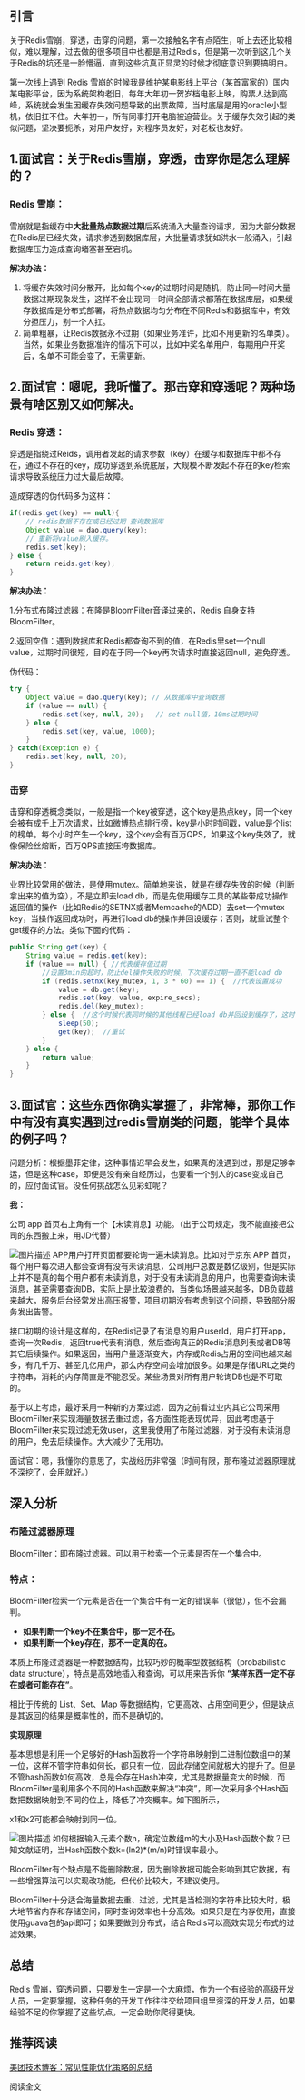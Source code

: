 ## 引言

关于Redis雪崩，穿透，击穿的问题，第一次接触名字有点陌生，听上去还比较相似，难以理解，过去做的很多项目中也都是用过Redis，但是第一次听到这几个关于Redis的坑还是一脸懵逼，直到这些坑真正显灵的时候才彻底意识到要搞明白。

第一次线上遇到 Redis 雪崩的时候我是维护某电影线上平台（某首富家的）国内某电影平台，因为系统架构老旧，每年大年初一贺岁档电影上映，购票人达到高峰，系统就会发生因缓存失效问题导致的出票故障，当时底层是用的oracle小型机，依旧扛不住。大年初一，所有同事打开电脑被迫营业。关于缓存失效引起的类似问题，坚决要扼杀，对用户友好，对程序员友好，对老板也友好。



##  

## 1.面试官：关于Redis雪崩，穿透，击穿你是怎么理解的？



### Redis 雪崩：

雪崩就是指缓存中**大批量热点数据过期**后系统涌入大量查询请求，因为大部分数据在Redis层已经失效，请求渗透到数据库层，大批量请求犹如洪水一般涌入，引起数据库压力造成查询堵塞甚至宕机。

**解决办法：**

1. 将缓存失效时间分散开，比如每个key的过期时间是随机，防止同一时间大量数据过期现象发生，这样不会出现同一时间全部请求都落在数据库层，如果缓存数据库是分布式部署，将热点数据均匀分布在不同Redis和数据库中，有效分担压力，别一个人扛。
2. 简单粗暴，让Redis数据永不过期（如果业务准许，比如不用更新的名单类）。当然，如果业务数据准许的情况下可以，比如中奖名单用户，每期用户开奖后，名单不可能会变了，无需更新。



##  

## 2.面试官：嗯呢，我听懂了。那击穿和穿透呢？两种场景有啥区别又如何解决。



### Redis 穿透：

穿透是指绕过Reids，调用者发起的请求参数（key）在缓存和数据库中都不存在，通过不存在的key，成功穿透到系统底层，大规模不断发起不存在的key检索请求导致系统压力过大最后故障。

造成穿透的伪代码多为这样：

```java
if(redis.get(key) == null){
  	// redis数据不存在或已经过期 查询数据库
 	Object value = dao.query(key);
  	// 重新将value刷入缓存。
  	redis.set(key);
} else {
  	return reids.get(key);
}
```

**解决办法：**

1.分布式布隆过滤器：布隆是BloomFilter音译过来的，Redis 自身支持BloomFilter。

2.返回空值：遇到数据库和Redis都查询不到的值，在Redis里set一个null value，过期时间很短，目的在于同一个key再次请求时直接返回null，避免穿透。

伪代码：

```java
try {
  	Object value = dao.query(key); // 从数据库中查询数据
  	if (value == null) {
    	redis.set(key, null, 20);   // set null值，10ms过期时间
  	} else {
    	redis.set(key, value, 1000);
  	}
} catch(Exception e) {
  	redis.set(key, null, 20);
}
```



###  

### 击穿

击穿和穿透概念类似，一般是指一个key被穿透，这个key是热点key，同一个key会被有成千上万次请求，比如微博热点排行榜，key是小时时间戳，value是个list的榜单。每个小时产生一个key，这个key会有百万QPS，如果这个key失效了，就像保险丝熔断，百万QPS直接压垮数据库。

**解决办法：**

业界比较常用的做法，是使用mutex。简单地来说，就是在缓存失效的时候（判断拿出来的值为空），不是立即去load db，而是先使用缓存工具的某些带成功操作返回值的操作（比如Redis的SETNX或者Memcache的ADD）去set一个mutex key，当操作返回成功时，再进行load db的操作并回设缓存；否则，就重试整个get缓存的方法。类似下面的代码：

```java
public String get(key) {
    String value = redis.get(key);
    if (value == null) { //代表缓存值过期
        //设置3min的超时，防止del操作失败的时候，下次缓存过期一直不能load db
        if (redis.setnx(key_mutex, 1, 3 * 60) == 1) {  //代表设置成功
            value = db.get(key);
            redis.set(key, value, expire_secs);
            redis.del(key_mutex);
		} else {  //这个时候代表同时候的其他线程已经load db并回设到缓存了，这时候重试获取缓存值即可
            sleep(50);
            get(key);  //重试
        }
	} else {
		return value;      
	}
}
```



##  

## 3.面试官：这些东西你确实掌握了，非常棒，那你工作中有没有真实遇到过redis雪崩类的问题，能举个具体的例子吗？

问题分析：根据墨菲定律，这种事情迟早会发生，如果真的没遇到过，那是足够幸运，但是这种case，即便是没有亲自经历过，也要看一个别人的case变成自己的，应付面试官。没任何挑战怎么见彩虹呢？

**我：**

公司 app 首页右上角有一个【未读消息】功能。（出于公司规定，我不能直接把公司的东西搬上来，用JD代替）

![图片描述](pic/aHR0cHM6Ly9pbWcxLnN5Y2RuLmltb29jLmNvbS81ZTEyOWIzYTAwMDFjMTAzMTA4MDIzMzgucG5n)
APP用户打开页面都要轮询一遍未读消息。比如对于京东 APP 首页，每个用户每次进入都会查询有没有未读消息，公司用户总数是数亿级别，但是实际上并不是真的每个用户都有未读消息，对于没有未读消息的用户，也需要查询未读消息，甚至需要查询DB，实际上是比较浪费的，当类似场景越来越多，DB负载越来越大，服务后台经常发出高压报警，项目初期没有考虑到这个问题，导致部分服务发出告警。

接口初期的设计是这样的，在Redis记录了有消息的用户userId，用户打开app，查询一次Redis，返回true代表有消息，然后查询真正的Redis消息列表或者DB等其它后续操作。如果返回，当用户量逐渐变大，内存或Redis占用的空间也越来越多，有几千万、甚至几亿用户，那么内存空间会增加很多。如果是存储URL之类的字符串，消耗的内存简直是不能忍受。某些场景对所有用户轮询DB也是不可取的。

基于以上考虑，最好采用一种新的方案过滤，因为之前看过业内其它公司采用BloomFilter来实现海量数据去重过滤，各方面性能表现优异，因此考虑基于BloomFilter来实现过滤无效user，这里我使用了布隆过滤器，对于没有未读消息的用户，免去后续操作。大大减少了无用功。

面试官：嗯，我懂你的意思了，实战经历非常强（时间有限，那布隆过滤器原理就不深挖了，会用就好。）



##  

## 深入分析



### 布隆过滤器原理

BloomFilter：即布隆过滤器。可以用于检索一个元素是否在一个集合中。



### 特点：

BloomFilter检索一个元素是否在一个集合中有一定的错误率（很低），但不会漏判。

- **如果判断一个key不在集合中，那一定不在。**
- **如果判断一个key存在，那不一定真的在。**

本质上布隆过滤器是一种数据结构，比较巧妙的概率型数据结构（probabilistic data structure），特点是高效地插入和查询，可以用来告诉你 **“某样东西一定不存在或者可能存在”**。

相比于传统的 List、Set、Map 等数据结构，它更高效、占用空间更少，但是缺点是其返回的结果是概率性的，而不是确切的。

**实现原理**

基本思想是利用一个足够好的Hash函数将一个字符串映射到二进制位数组中的某一位，这样不管字符串如何长，都只有一位，因此存储空间就极大的提升了。但是不管hash函数如何高效，总是会存在Hash冲突，尤其是数据量变大的时候，而BloomFilter是利用多个不同的Hash函数来解决“冲突”，即一次采用多个Hash函数把数据映射到不同的位上，降低了冲突概率。如下图所示，

x1和x2可能都会映射到同一位。

![图片描述](pic/aHR0cHM6Ly9pbWcxLnN5Y2RuLmltb29jLmNvbS81ZTEyOWIxODAwMDE4MGRiMDU5MDAxNTYucG5n)
如何根据输入元素个数n，确定位数组m的大小及Hash函数个数？已知文献证明，当Hash函数个数k=(ln2)*(m/n)时错误率最小。

BloomFilter有个缺点是不能删除数据，因为删除数据可能会影响到其它数据，有一些增强算法可以实现改功能，但代价比较大，不建议使用。

BloomFilter十分适合海量数据去重、过滤，尤其是当检测的字符串比较大时，极大地节省内存和存储空间，同时查询效率也十分高效。如果只是在内存使用，直接使用guava包的api即可；如果要做到分布式，结合Redis可以高效实现分布式的过滤效果。



##  

## 总结

Redis 雪崩，穿透问题，只要发生一定是一个大麻烦，作为一个有经验的高级开发人员，一定要掌握，这种任务的开发工作往往交给项目组里资深的开发人员，如果经验不足的你掌握了这些坑点，一定会助你爬得更快。



##  

## 推荐阅读

[美团技术博客：常见性能优化策略的总结](https://tech.meituan.com/2016/12/02/performance-tunning.html)

阅读全文 